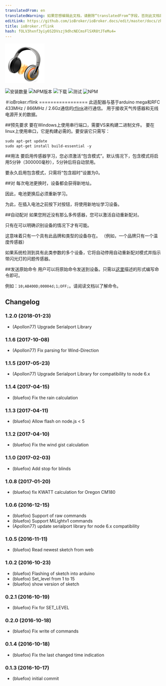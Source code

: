 ```yaml
---
translatedFrom: en
translatedWarning: 如果您想编辑此文档，请删除“translatedFrom”字段，否则此文档将再次自动翻译
editLink: https://github.com/ioBroker/ioBroker.docs/edit/master/docs/zh-cn/adapterref/iobroker.rflink/README.md
title: ioBroker.rflink
hash: fOLV3hxnf3yiy6S2DVszj9dhcNECmsFlSXR8tJTeMu4=
---
```

![商标](../../../en/adapterref/iobroker.rflink/admin/rflink.png)

![安装数量](http://iobroker.live/badges/rflink-stable.svg)
![NPM版本](http://img.shields.io/npm/v/iobroker.rflink.svg)
![下载](https://img.shields.io/npm/dm/iobroker.rflink.svg)
![测试](https://travis-ci.org/ioBroker/ioBroker.rflink.svg?branch=master)
![NPM](https://nodei.co/npm/iobroker.rflink.png?downloads=true)

＃ioBroker.rflink =================
此适配器与基于arduino mega和RFC 433MHz / 866MHz / 2.6Gz通信的[rflink](http://www.nemcon.nl/blog2/)进行通信。
用于接收天气传感器和无线电源开关的数据。

##预先要求
要在Windows上使用串行端口，需要VS来构建二进制文件。
要在linux上使用串口，它是构建必需的。要安装它只需写：

```
sudo apt-get update
sudo apt-get install build-essential -y
```

##用法
要启用传感器学习，您必须激活“包含模式”。默认情况下，包含模式将启用5分钟（300000毫秒），5分钟后将自动禁用。

要永久启用包含模式，只需将“包含超时”设置为0。

##对
每次电池更换时，设备都会获得新地址。

因此，电池更换后必须重新学习。

为此，在插入电池之前按下对按钮，将使用新地址学习设备。

##自动配对
如果您附近没有那么多传感器，您可以激活自动重新配对。

只有在可以明确识别设备的情况下才有可能。

这意味着只有一个具有此品牌和类型的设备存在。 （例如，一个品牌只有一个温度传感器）

如果系统检测到具有此类参数的多个设备，它将自动停用自动重新配对模式并指示带闪光灯的问题传感器。

##发送原始命令
用户可以将原始命令发送到设备。只需以[这里](http://www.nemcon.nl/blog2/protref)描述的形式编写命令即可。

例如：```10;AB400D;00004d;1;OFF;```。请阅读文档以了解命令。

## Changelog
### 1.2.0 (2018-01-23)
* (Apollon77) Upgrade Serialport Library

### 1.1.6 (2017-10-08)
* (Apollon77) Fix parsing for Wind-Direction

### 1.1.5 (2017-05-23)
* (Apollon77) Upgrade Serialport Library for compatibility to node 6.x

### 1.1.4 (2017-04-15)
* (bluefox) Fix the rain calculation

### 1.1.3 (2017-04-11)
* (bluefox) Allow flash on node.js < 5

### 1.1.2 (2017-04-10)
* (bluefox) Fix the wind gist calculation

### 1.1.0 (2017-02-03)
* (bluefox) Add stop for blinds

### 1.0.8 (2017-01-20)
* (bluefox) fix KWATT calculation for Oregon CM180

### 1.0.6 (2016-12-15)
* (bluefox) Support of raw commands
* (bluefox) Support MiLightv1 commands
* (Apollon77) update serialport library for node 6.x compatibility

### 1.0.5 (2016-11-11)
* (bluefox) Read newest sketch from web

### 1.0.2 (2016-10-23)
* (bluefox) Flashing of sketch into arduino
* (bluefox) Set_level from 1 to 15
* (bluefox) show version of sketch

### 0.2.1 (2016-10-19)
* (bluefox) Fix for SET_LEVEL

### 0.2.0 (2016-10-18)
* (bluefox) Fix write of commands

### 0.1.4 (2016-10-18)
* (bluefox) Fix the last changed time indication

### 0.1.3 (2016-10-17)
* (bluefox) initial commit